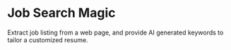 # Job Search Magic
Extract job listing from a web page, and provide AI generated keywords to tailor a customized resume. 
